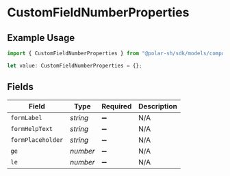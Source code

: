 # CustomFieldNumberProperties

## Example Usage

```typescript
import { CustomFieldNumberProperties } from "@polar-sh/sdk/models/components/customfieldnumberproperties.js";

let value: CustomFieldNumberProperties = {};
```

## Fields

| Field              | Type               | Required           | Description        |
| ------------------ | ------------------ | ------------------ | ------------------ |
| `formLabel`        | *string*           | :heavy_minus_sign: | N/A                |
| `formHelpText`     | *string*           | :heavy_minus_sign: | N/A                |
| `formPlaceholder`  | *string*           | :heavy_minus_sign: | N/A                |
| `ge`               | *number*           | :heavy_minus_sign: | N/A                |
| `le`               | *number*           | :heavy_minus_sign: | N/A                |